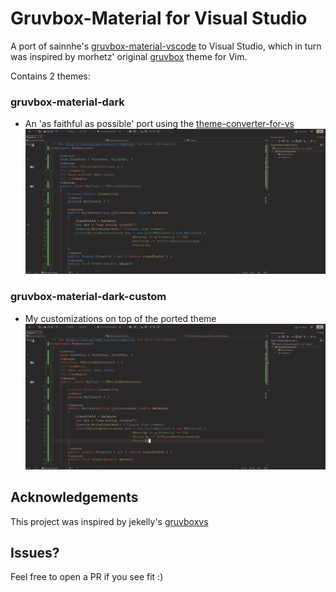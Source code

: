 ﻿# Gruvbox-Material for Visual Studio

A port of sainnhe's [gruvbox-material-vscode](https://github.com/sainnhe/gruvbox-material-vscode) to Visual Studio, which in turn was inspired by morhetz' original [gruvbox](https://github.com/morhetz/gruvbox) theme for Vim.

Contains 2 themes:

### gruvbox-material-dark
- An 'as faithful as possible' port using the [theme-converter-for-vs](https://github.com/microsoft/theme-converter-for-vs)
![gruvbox-material-dark](/media/gruvbox-material-dark.jpg)
### gruvbox-material-dark-custom
- My customizations on top of the ported theme
![gruvbox-material-dark-custom](/media/gruvbox-material-dark-custom.jpg)

## Acknowledgements
This project was inspired by jekelly's [gruvboxvs](https://github.com/jekelly/gruvboxvs)

## Issues?
Feel free to open a PR if you see fit :)